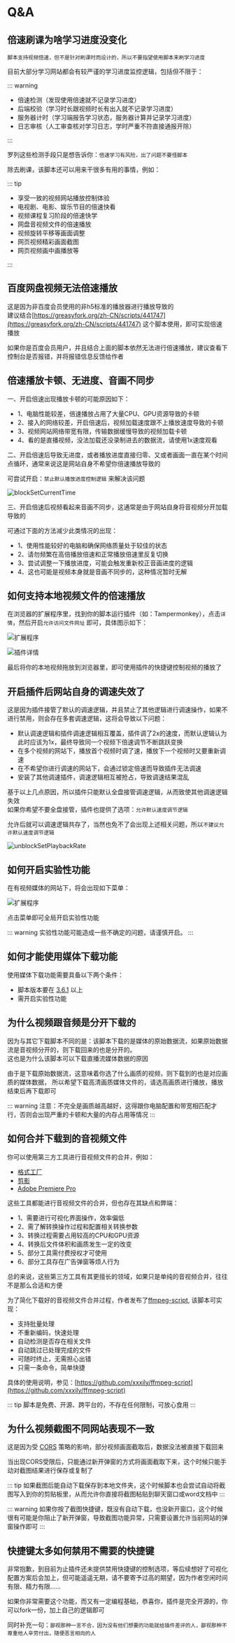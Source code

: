 # Q&A

## 倍速刷课为啥学习进度没变化

`脚本支持视频倍速，但不是针对刷课时而设计的，所以不要指望使用脚本来刷学习进度`  

目前大部分学习网站都会有较严谨的学习进度监控逻辑，包括但不限于：

::: warning

- 倍速检测（发现使用倍速就不记录学习进度）
- 后端校验（学习时长跟视频时长有出入就不记录学习进度）
- 服务器计时（学习端报告学习状态，服务器计算并记录学习进度）
- 日志审核（人工审查核对学习日志，学时严重不符直接通报开除）

:::

罗列这些检测手段只是想告诉你：`倍速学习有风险，出了问题不要怪脚本`  

除去刷课，该脚本还可以用来干很多有用的事情，例如：

::: tip

- 享受一致的视频网站播放控制体验
- 电视剧、电影、娱乐节目的倍速快看
- 视频课程复习阶段的倍速快学
- 网盘音视频文件的倍速播放
- 视频旋转平移等画面调整
- 网页视频精彩画面截图
- 网页视频画中画播放等

:::

## 百度网盘视频无法倍速播放

这是因为非百度会员使用的非h5标准的播放器进行播放导致的  
建议结合[https://greasyfork.org/zh-CN/scripts/441747](https://greasyfork.org/zh-CN/scripts/441747) 这个脚本使用，即可实现倍速播放  

如果你是百度会员用户，并且结合上面的脚本依然无法进行倍速播放，建议查看下控制台是否报错，并将报错信息反馈给作者  

## 倍速播放卡顿、无进度、音画不同步

一、开启倍速出现播放卡顿的可能原因如下：

- 1、电脑性能较差，倍速播放占用了大量CPU、GPU资源导致的卡顿
- 2、接入的网络较差，开启倍速后，视频加载速度跟不上播放速度导致的卡顿
- 3、视频网站网络带宽有限，传输数据缓慢导致的视频加载卡顿
- 4、看的是直播视频，没法加载还没录制进去的数据流，请使用1x速度观看

二、开启倍速后导致无进度，或者播放进度直接归零、又或者画面一直在某个时间点循环，通常来说这是网站自身不希望你倍速播放导致的  

可尝试开启：`禁止默认播放进度控制逻辑` 来解决该问题  

![blockSetCurrentTime](./img/blockSetCurrentTime.png)  

三、开启倍速后视频看起来音画不同步，这通常是由于网站自身将音视频分开加载导致的  

可通过下面的方法减少此类情况的出现：

- 1、使用性能较好的电脑和确保网络质量处于较佳的状态
- 2、请勿频繁在高倍播放倍速和正常播放倍速里反复切换
- 3、尝试调整一下播放进度，可能会触发重新校正音画进度的逻辑
- 4、这也可能是视频本身就是音画不同步的，这种情况暂时无解

## 如何支持本地视频文件的倍速播放

在浏览器的扩展程序里，找到你的脚本运行插件（如：Tampermonkey），点击`详情`，然后开启`允许访问文件网址` 即可，具体图示如下：  

![扩展程序](./img/kuozhanchengxu.png)  

![插件详情](./img/tampermonkey.xiangqing.png)  

最后将你的本地视频拖放到浏览器里，即可使用插件的快捷键控制视频的播放了

## 开启插件后网站自身的调速失效了

这是因为插件接管了默认的调速逻辑，并且禁止了其他逻辑进行调速操作，如果不进行禁用，则会存在多套调速逻辑，这将会导致以下问题：  

- 默认调速逻辑和插件调速逻辑相互覆盖，插件调了2x的速度，而默认逻辑认为此时应该为1x，最终导致同一个视频下倍速调节不断跳跃变换  
- 在多个视频的网站下，播放首个视频时调了速，播放下一个视频时又要重新调速
- 在不希望你进行调速的网站下，会通过锁定倍速而导致插件无法调速
- 安装了其他调速插件，调速逻辑相互被抢占，导致调速结果混乱

基于以上几点原因，所以插件只能默认全盘接管调速逻辑，从而致使其他调速逻辑失效  
如果你希望不要全盘接管，插件也提供了选项：`允许默认速度调节逻辑`  

允许后就可以调速逻辑共存了，当然也免不了会出现上述相关问题，所以`不建议允许默认速度调节逻辑`

![unblockSetPlaybackRate](./img/unblockSetPlaybackRate.png)

## 如何开启实验性功能

在有视频媒体的网站下，将会出现如下菜单：

![扩展程序](./img/allowExperimentFeatures.png)  

点击菜单即可全局开启实验性功能

::: warning
实验性功能可能造成一些不确定的问题，请谨慎开启。
:::

## 如何才能使用媒体下载功能

使用媒体下载功能需要具备以下两个条件：

- 脚本版本要在 [3.6.1](./changeLog.md) 以上
- 需开启实验性功能

## 为什么视频跟音频是分开下载的

因为与其它下载脚本不同的是：该脚本下载的是媒体的原始数据流，如果原始数据流是音视频分开的，则下载回来的也是分开的。  
这也是为什么该脚本可以下载直播流媒体数据的原因  

由于是下载原始数据流，这意味着你选了什么画质的视频，则下载到的也是对应画质的媒体数据，
所以希望下载高清画质媒体文件的，请选高画质进行播放，播放结束后再下载即可

::: warning
注意：不完全是画质越高越好，这得跟你电脑配置和带宽相匹配才行，否则会出现严重的卡顿和大量的内存占用等情况
:::

## 如何合并下载到的音视频文件

你可以使用第三方工具进行音视频文件的合并，例如：

- [格式工厂](http://www.pcgeshi.com/)
- [剪影](https://lv.ulikecam.com/)
- [Adobe Premiere Pro](https://www.adobe.com/products/premiere.html)

这些工具都能进行音视频文件的合并，但也存在其缺点和弊端：

- 1、需要进行可视化界面操作，效率偏低
- 2、需了解转换操作过程和配置相关转换参数
- 3、转换过程需要占用较高的CPU和GPU资源
- 4、转换后文件体积和画质发生一定的改变
- 5、部分工具需付费授权才可使用
- 6、部分工具存在广告弹窗等烦人行为

总的来说，这些第三方工具有其更擅长的领域，如果只是单纯的音视频合并，往往不是那么合适和方便  

为了简化下载好的音视频文件合并过程，作者发布了[ffmpeg-script](https://github.com/xxxily/ffmpeg-script), 该脚本可实现：

- 支持批量处理
- 不重新编码，快速处理
- 自动检测是否存在相关文件
- 自动跳过已处理完成的文件
- 可随时终止，无需担心出错
- 只需一条命令，简单快捷

具体的使用说明，参见：[https://github.com/xxxily/ffmpeg-script](https://github.com/xxxily/ffmpeg-script)  

::: tip
脚本是免费、开源、跨平台的，不存在任何限制，可放心食用
:::

## 为什么视频截图不同网站表现不一致

这是因为受 [CORS](https://developer.mozilla.org/en-US/docs/Web/HTTP/CORS) 策略的影响，部分视频画面截取后，数据没法被直接下载回来  

当出现CORS受限后，只能通过新开弹窗的方式将画面截取下来，这个时候只能手动对截图结果进行保存或复制了  

::: tip
如果截图后能自动下载保存到本地文件夹，这个时候脚本也会尝试自动将截图写入到你的剪贴板里，从而允许你直接将截图粘贴到聊天窗口或word文档中
:::

::: warning
如果你按了截图快捷键，既没有自动下载，也没新开窗口，这个时候很有可能是你阻止了新开弹窗，导致截图功能异常，只需要设置允许当前网站的弹窗操作即可
:::

## 快捷键太多如何禁用不需要的快捷键

非常抱歉，到目前为止插件还未提供禁用快捷键的控制选项，等后续想好了可视化配置方案后会加上，但可能遥遥无期，请不要寄予过高的期望，因为作者空闲时间有限、精力有限……  

如果你非常需要这个功能，而又有一定编程基础，恭喜你，插件是完全开源的，你可以fork一份，加上自己的逻辑即可  

同时补充一句：`鄙视那种一言不合，因为没有他们想要的功能就给插件差评的人，鄙视那种不尊重他人辛劳付出，随便恶言相向的人`  

<br />
<br />
<br />
<br />

<Vssue :title="$title" />
